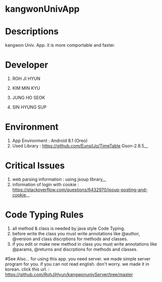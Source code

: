 # kangwonUnivApp



# Descriptions
kangwon Univ. App. it is more comportable and faster.

# Developer
1. ROH JI HYUN

2. KIM MIN KYU

3. JUNG HO SEOK

4. SIN HYUNG SUP








# Environment

1. App Environment : Android 8.1 (Oreo)
2. Used Library :  https://github.com/EunsilJo/TimeTable
                   Gson-2.8.5__






# Critical Issues
1. web parsing information : using jsoup library__
2. information of login with cookie : https://stackoverflow.com/questions/6432970/jsoup-posting-and-cookie__


# Code Typing Rules
1. all method & class is needed by java style Code Typing.
2. before write the class you must write annotations like @author, @version and class discrptions for methods and classes.
3. if you edit or make new method in class you must write annotations like @params, @returns and discrptions for methods and classes.




#See Also...
for using this app. you need server.
we made simple server program for you. if you can not read english. don't worry. we made it in korean. 
click this url. : https://github.com/RohJiHyun/kangwonunivServer/tree/master

